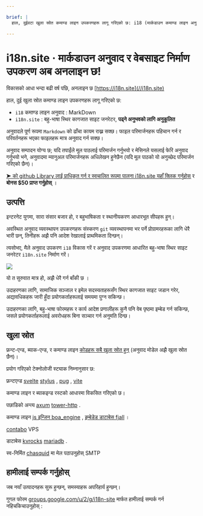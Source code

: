 ```yaml
---

brief: |
  हाल, दुईवटा खुला स्रोत कमाण्ड लाइन उपकरणहरू लागू गरिएको छ: i18 (मार्कडाउन कमाण्ड लाइन अनुवाद उपकरण) र i18n.site (बहु-भाषा स्थिर कागजात साइट जनरेटर)।

---
```



# i18n.site · मार्कडाउन अनुवाद र वेबसाइट निर्माण उपकरण अब अनलाइन छ!

विकासको आधा भन्दा बढी वर्ष पछि, अनलाइन छ [https://i18n.site](//i18n.site)

हाल, दुई खुला स्रोत कमाण्ड लाइन उपकरणहरू लागू गरिएको छ:

* `i18` कमाण्ड लाइन अनुवाद : MarkDown
* `i18n.site` : बहु-भाषा स्थिर कागजात साइट जनरेटर, **पढ्ने अनुभवको लागि अनुकूलित**

अनुवादले पूर्ण रूपमा `Markdown` को ढाँचा कायम राख्न सक्छ। फाइल परिमार्जनहरू पहिचान गर्न र परिवर्तनहरू भएका फाइलहरू मात्र अनुवाद गर्न सक्छ।

अनुवाद सम्पादन योग्य छ; यदि तपाईंले मूल पाठलाई परिमार्जन गर्नुभयो र मेसिनले यसलाई फेरि अनुवाद गर्नुभयो भने, अनुवादमा म्यानुअल परिमार्जनहरू अधिलेखन हुनेछैन (यदि मूल पाठको यो अनुच्छेद परिमार्जन गरिएको छैन)।

[➤ को github Library लाई प्राधिकृत गर्न र स्वचालित रूपमा पालना i18n.site यहाँ क्लिक गर्नुहोस्](https://github.com/login/oauth/authorize?client_id=Ov23liuGAmK0plc9FgB3&amp;scope=user:email,user:follow,public_repo) र **बोनस $50 प्राप्त गर्नुहोस्** ।

## उत्पत्ति

इन्टरनेट युगमा, सारा संसार बजार हो, र बहुभाषिकता र स्थानीयकरण आधारभूत सीपहरू हुन्।

अवस्थित अनुवाद व्यवस्थापन उपकरणहरू संस्करण `git` व्यवस्थापनमा भर पर्ने प्रोग्रामरहरूका लागि धेरै भारी छन्, तिनीहरू अझै पनि आदेश रेखालाई प्राथमिकता दिन्छन्।

त्यसोभए, मैले अनुवाद उपकरण `i18` विकास गरें र अनुवाद उपकरणमा आधारित बहु-भाषा स्थिर साइट जनरेटर `i18n.site` निर्माण गरें।

![](https://p.3ti.site/1723777556.avif)

यो त सुरुवात मात्र हो, अझै धेरै गर्न बाँकी छ ।

उदाहरणका लागि, सामाजिक सञ्जाल र इमेल सदस्यताहरूसँग स्थिर कागजात साइट जडान गरेर, अद्यावधिकहरू जारी हुँदा प्रयोगकर्ताहरूलाई समयमा पुग्न सकिन्छ।

उदाहरणका लागि, बहु-भाषा फोरमहरू र कार्य आदेश प्रणालीहरू कुनै पनि वेब पृष्ठमा इम्बेड गर्न सकिन्छ, जसले प्रयोगकर्ताहरूलाई अवरोधहरू बिना सञ्चार गर्न अनुमति दिन्छ।

## खुला स्रोत

फ्रन्ट-एन्ड, ब्याक-एन्ड, र कमाण्ड लाइन [कोडहरू सबै खुला स्रोत हुन्](https://i18n.site/i18n.site/c/src) (अनुवाद मोडेल अझै खुला स्रोत छैन)।

प्रयोग गरिएको टेक्नोलोजी स्ट्याक निम्नानुसार छ:

फ्रन्टएन्ड [svelte](https://svelte.dev) [stylus](https://stylus-lang.com) , [pug](https://github.com/pugjs/pug) , [vite](https://github.com/vitejs/vite)

कमाण्ड लाइन र ब्याकइन्ड रस्टको आधारमा विकसित गरिएको छ।

पछाडिको अन्त्य [axum](https://github.com/tokio-rs/axum) [tower-http](https://github.com/tower-rs/tower-http/releases) .

कमाण्ड लाइन [js इन्जिन boa_engine](https://docs.rs/boa_engine) , [इम्बेडेड डाटाबेस fjall](https://github.com/fjall-rs/fjall) ।

[contabo](https://my.contabo.com) VPS

डाटाबेस [kvrocks](https://kvrocks.apache.org) [mariadb](https://mariadb.org) .

स्व-निर्मित [chasquid](https://github.com/albertito/chasquid) मा मेल पठाउनुहोस् SMTP

## हामीलाई सम्पर्क गर्नुहोस्

जब नयाँ उत्पादनहरू सुरू हुन्छन्, समस्याहरू अपरिहार्य हुन्छन्।

गुगल फोरम [groups.google.com/u/2/g/i18n-site](https://groups.google.com/u/2/g/i18n-site) मार्फत हामीलाई सम्पर्क गर्न नहिचकिचाउनुहोस् :